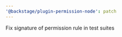 ```yaml
---
'@backstage/plugin-permission-node': patch
---
```


Fix signature of permission rule in test suites
